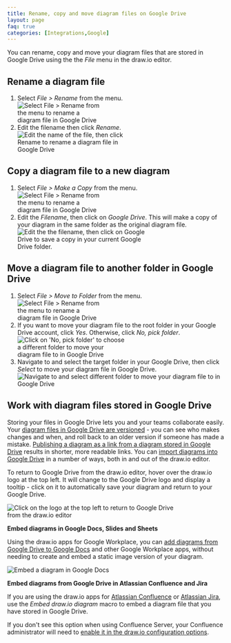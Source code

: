 ```yaml
---
title: Rename, copy and move diagram files on Google Drive
layout: page
faq: true
categories: [Integrations,Google]
---
```


You can rename, copy and move your diagram files that are stored in Google Drive using the the _File_ menu in the draw.io editor. 

## Rename a diagram file

1. Select _File > Rename_ from the menu. 
<br /><img src="/assets/img/blog/file-rename.png" style="width=100%;max-width:200px;height:auto;" alt="Select File > Rename from the menu to rename a diagram file in Google Drive">
2. Edit the filename then click _Rename_.
<br /><img src="/assets/img/blog/rename-diagram-dialog.png" style="width=100%;max-width:250px;height:auto;" alt="Edit the name of the file, then click Rename to rename a diagram file in Google Drive">

## Copy a diagram file to a new diagram

1. Select _File > Make a Copy_ from the menu. 
<br /><img src="/assets/img/blog/file-make-a-copy.png" style="width=100%;max-width:200px;height:auto;" alt="Select File > Rename from the menu to rename a diagram file in Google Drive">
2. Edit the _Filename_, then click on _Google Drive_. This will make a copy of your diagram in the same folder as the original diagram file.
<br /><img src="/assets/img/blog/google-drive-copy-diagram-file.png" style="width=100%;max-width:300px;height:auto;" alt="Edit the the filename, then click on Google Drive to save a copy in your current Google Drive folder.">

## Move a diagram file to another folder in Google Drive

1. Select _File > Move to Folder_ from the menu. 
<br /><img src="/assets/img/blog/file-move-to-folder.png" style="width=100%;max-width:200px;height:auto;" alt="Select File > Rename from the menu to rename a diagram file in Google Drive">
2. If you want to move your diagram file to the root folder in your Google Drive account, click _Yes_. Otherwise, click _No, pick folder_.
<br /><img src="/assets/img/blog/google-drive-move-to-folder.png" style="width=100%;max-width:250px;height:auto;" alt="Click on 'No, pick folder' to choose a different folder to move your diagram file to in Google Drive">
3. Navigate to and select the target folder in your Google Drive, then click _Select_ to move your diagram file in Google Drive.
<br /><img src="/assets/img/blog/google-drive-move-diagram-select-folder.png" style="width=100%;max-width:500px;height:auto;" alt="Navigate to and select  different folder to move your diagram file to in Google Drive">

## Work with diagram files stored in Google Drive

Storing your files in Google Drive lets you and your teams collaborate easily. Your [diagram files in Google Drive are versioned](/doc/faq/google-drive-revision-history.html) - you can see who makes changes and when, and roll back to an older version if someone has made a mistake. [Publishing a diagram as a link from a diagram stored in Google Drive](/doc/faq/google-drive-publicly-publish-diagram.html) results in shorter, more readable links. You can [import diagrams into Google Drive](/doc/faq/google-drive-import-diagram.html) in a number of ways, both in and out of the draw.io editor. 

To return to Google Drive from the draw.io editor, hover over the draw.io logo at the top left. It will change to the Google Drive logo and display a tooltip - click on it to automatically save your diagram and return to your Google Drive.

<img src="/assets/img/blog/google-drive-return-from-editor.png" style="width=100%;max-width:400px;height:auto;" alt="Click on the logo at the top left to return to Google Drive from the draw.io editor">

**Embed diagrams in Google Docs, Slides and Sheets** 

Using the draw.io apps for Google Workplace, you can [add diagrams from Google Drive to Google Docs](/blog/diagrams-google-docs.html) and other Google Workplace apps, without needing to create and embed a static image version of your diagram.

<img src="/assets/img/blog/addon-google-docs-examples.png" style="max-width:100%;height:auto;" alt="Embed a diagram in Google Docs">

**Embed diagrams from Google Drive in Atlassian Confluence and Jira**

If you are using the draw.io apps for [Atlassian Confluence](https://marketplace.atlassian.com/apps/1210933/draw-io-diagrams-for-confluence?hosting=cloud&tab=overview) or [Atlassian Jira](https://marketplace.atlassian.com/apps/1211413/draw-io-diagrams-for-jira?hosting=datacenter&tab=overview), use the _Embed draw.io diagram_ macro to embed a diagram file that you have stored in Google Drive. 

If you don't see this option when using Confluence Server, your Confluence administrator will need to [enable it in the draw.io configuration options](/doc/faq/googledrive-onedrive-integration-enable-confluence-server.html).
